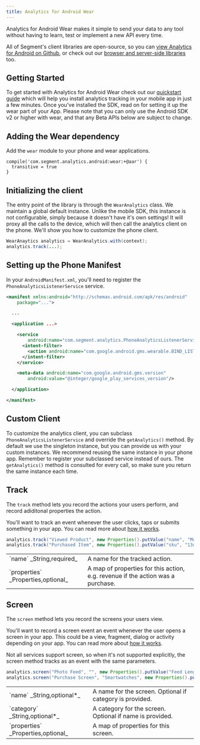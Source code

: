 ```yaml
---
title: Analytics for Android Wear
---
```


Analytics for Android Wear makes it simple to send your data to any tool without having to learn, test or implement a new API every time.

All of Segment's client libraries are open-source, so you can [view Analytics for Android on Github](https://github.com/segmentio/analytics-android), or check out our [browser and server-side libraries](/libraries) too.

## Getting Started

To get started with Analytics for Android Wear check out our [quickstart guide](/docs/connections/sources/catalog/libraries/mobile/android/quickstart/) which will help you install analytics tracking in your mobile app in just a few minutes. Once you've installed the SDK, read on for setting it up the wear part of your App. Please note that you can only use the Android SDK v2 or higher with wear, and that any Beta APIs below are subject to change.

## Adding the Wear dependency

Add the `wear` module to your phone and wear applications.

```
compile('com.segment.analytics.android:wear:+@aar') {
  transitive = true
}
```

## Initializing the client

The entry point of the library is through the `WearAnalytics` class. We maintain a global default instance. Unlike the mobile SDK, this instance is not configurable, simply because it doesn't have it's own settings! It will proxy all the calls to the device, which will then call the analytics client on the phone. We'll show you how to customize the phone client.

```java
WearAnaytics analytics = WearAnalytics.with(context);
analytics.track(...);
```

## Setting up the Phone Manifest

In your `AndroidManifest.xml`, you'll need to register the `PhoneAnalyticsListenerService` service.

```xml
<manifest xmlns:android="http://schemas.android.com/apk/res/android"
    package="...">

  ...

  <application ...>

    <service
        android:name="com.segment.analytics.PhoneAnalyticsListenerService">
      <intent-filter>
        <action android:name="com.google.android.gms.wearable.BIND_LISTENER"/>
      </intent-filter>
    </service>

    <meta-data android:name="com.google.android.gms.version"
        android:value="@integer/google_play_services_version"/>

  </application>

</manifest>
```

## Custom Client

To customize the analytics client, you can subclass `PhoneAnalyticsListenerService` and override the `getAnalytics()` method. By default we use the singleton instance, but you can provide us with your custom instances. We recommend reusing the same instance in your phone app. Remember to register your subclassed service instead of ours.
The `getAnalytics()` method is consulted for every call, so make sure you return the same instance each time.

## Track

The `track` method lets you record the actions your users perform, and record adiditonal properties the action.

You'll want to track an event whenever the user clicks, taps or submits something in your app. You can read more about [how it works](/docs/connections/spec/track).

```java
analytics.track("Viewed Product", new Properties().putValue("name", "Moto 360"));
analytics.track("Purchased Item", new Properties().putValue("sku", "13d31").putRevenue(199.99));
```

<table class="api-table">
  <tr>
    <td>`name` _String,required_</td>
    <td>A name for the tracked action.</td>
  </tr>
  <tr>
    <td>`properties` _Properties,optional_</td>
    <td>A map of properties for this action, e.g. revenue if the action was a purchase.</td>
  </tr>
</table>

## Screen

The `screen` method lets you record the screens your users view.

You'll want to record a screen event an event whenever the user opens a screen in your app. This could be a view, fragment, dialog or activity depending on your app. You can read more about [how it works](/docs/connections/spec/screen).

Not all services support screen, so when it's not supported explicitly, the screen method tracks as an event with the same parameters.

```java
analytics.screen("Photo Feed", "", new Properties().putValue("Feed Length", "26"));
analytics.screen("Purchase Screen", "Smartwatches", new Properties().putValue("sku", "13d31"));
```

<table class="api-table">
  <tr>
    <td>`name` _String,optional*_</td>
    <td>A name for the screen. Optional if category is provided.</td>
  </tr>
  <tr>
    <td>`category` _String,optional*_</td>
    <td>A category for the screen. Optional if name is provided.</td>
  </tr>
  <tr>
    <td>`properties` _Properties,optional_</td>
    <td>A map of properties for this screen.</td>
  </tr>
</table>
